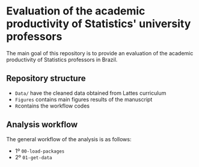 # Evaluation of the academic productivity of Statistics' university professors

The main goal of this repository is to provide an evaluation of the academic productivity of Statistics professors in Brazil.

## Repository structure

- `Data/` have the cleaned data obtained from Lattes curriculum
- `Figures` contains main figures results of the manuscript
- `R`contains the workflow codes

## Analysis workflow

The general workflow of the analysis is as follows:

* 1º `00-load-packages`
* 2º `01-get-data`
